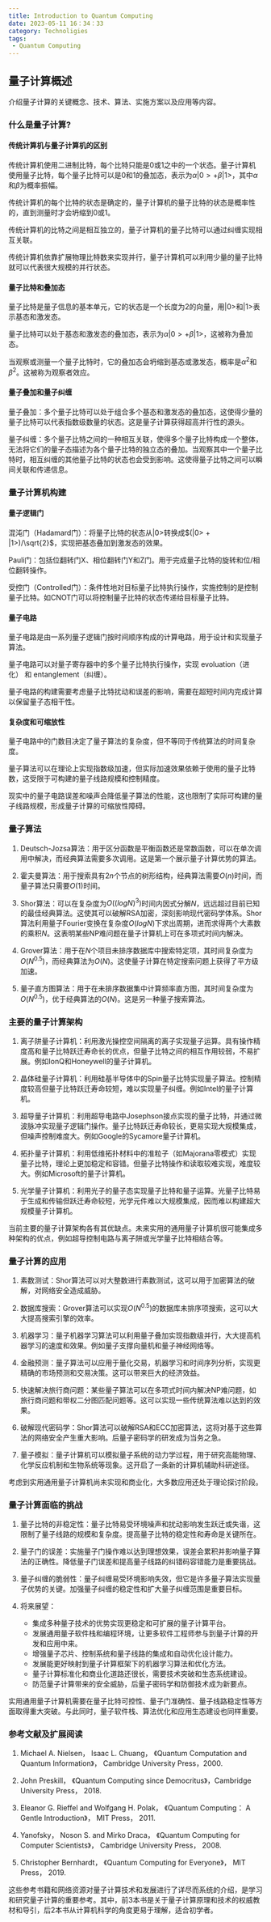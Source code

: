 ```yaml
---
title: Introduction to Quantum Computing
date: 2023-05-11 16：34：33
category: Technoligies
tags:
 - Quantum Computing
---
```


## 量子计算概述

介绍量子计算的关键概念、技术、算法、实施方案以及应用等内容。

<!--more-->

### 什么是量子计算?

#### 传统计算机与量子计算机的区别

传统计算机使用二进制比特，每个比特只能是0或1之中的一个状态。量子计算机使用量子比特，每个量子比特可以是0和1的叠加态，表示为$\alpha|0> + \beta|1>$，其中$\alpha$和$\beta$为概率振幅。

传统计算机的每个比特的状态是确定的，量子计算机的量子比特的状态是概率性的，直到测量时才会坍缩到0或1。

传统计算机的比特之间是相互独立的，量子计算机的量子比特可以通过纠缠实现相互关联。

传统计算机依靠扩展物理比特数来实现并行，量子计算机可以利用少量的量子比特就可以代表很大规模的并行状态。

#### 量子比特和叠加态

量子比特是量子信息的基本单元，它的状态是一个长度为2的向量，用$|0>$和$|1>$表示基态和激发态。

量子比特可以处于基态和激发态的叠加态，表示为$\alpha|0> + \beta|1>$，这被称为叠加态。

当观察或测量一个量子比特时，它的叠加态会坍缩到基态或激发态，概率是$\alpha^2$和$\beta^2$。这被称为观察者效应。

#### 量子叠加和量子纠缠

量子叠加：多个量子比特可以处于组合多个基态和激发态的叠加态，这使得少量的量子比特可以代表指数级数量的状态。这是量子计算获得超高并行性的源头。

量子纠缠：多个量子比特之间的一种相互关联，使得多个量子比特构成一个整体，无法将它们的量子态描述为各个量子比特的独立态的叠加。当观察其中一个量子比特时，相互纠缠的其他量子比特的状态也会受到影响。这使得量子比特之间可以瞬间关联和传递信息。

### 量子计算机构建

#### 量子逻辑门

混沌门（Hadamard门）：将量子比特的状态从$|0>$转换成$(|0> + |1>)/\sqrt{2}$，实现把基态叠加到激发态的效果。

Pauli门：包括位翻转门X、相位翻转门Y和Z门。用于完成量子比特的旋转和位/相位翻转操作。

受控门（Controlled门）：条件性地对目标量子比特执行操作，实施控制的是控制量子比特。如CNOT门可以将控制量子比特的状态传递给目标量子比特。

#### 量子电路

量子电路是由一系列量子逻辑门按时间顺序构成的计算电路，用于设计和实现量子算法。

量子电路可以对量子寄存器中的多个量子比特执行操作，实现 evoluation（进化） 和 entanglement（纠缠）。

量子电路的构建需要考虑量子比特扰动和误差的影响，需要在超短时间内完成计算以保留量子态相干性。

#### 复杂度和可缩放性

量子电路中的门数目决定了量子算法的复杂度，但不等同于传统算法的时间复杂度。

量子算法可以在理论上实现指数级加速，但实际加速效果依赖于使用的量子比特数，这受限于可构建的量子线路规模和控制精度。

现实中的量子电路误差和噪声会降低量子算法的性能，这也限制了实际可构建的量子线路规模，形成量子计算的可缩放性障碍。

### 量子算法

1. Deutsch-Jozsa算法：用于区分函数是平衡函数还是常数函数，可以在单次调用中解决，而经典算法需要多次调用。这是第一个展示量子计算优势的算法。

2. 霍夫曼算法：用于搜索具有$2n$个节点的树形结构，经典算法需要$O(n)$时间，而量子算法只需要$O(1)$时间。

3. Shor算法：可以在复杂度为$O((log N)^3)$时间内因式分解$N$，远远超过目前已知的最佳经典算法。这使其可以破解RSA加密，深刻影响现代密码学体系。Shor算法利用量子Fourier变换在复杂度$O(logN)$下求出周期，进而求得两个大素数的乘积$N$。这表明某些NP难问题在量子计算机上可在多项式时间内解决。

4. Grover算法：用于在$N$个项目未排序数据库中搜索特定项，其时间复杂度为$O(N^{0.5})$，而经典算法为$O(N)$。这使量子计算在特定搜索问题上获得了平方级加速。

5. 量子直方图算法：用于在未排序数据集中计算频率直方图，其时间复杂度为$O(N^{0.5})$，优于经典算法的$O(N)$。这是另一种量子搜索算法。

### 主要的量子计算架构

1. 离子阱量子计算机：利用激光操控空间隔离的离子实现量子运算。具有操作精度高和量子比特跃迁寿命长的优点，但量子比特之间的相互作用较弱，不易扩展。例如IonQ和Honeywell的量子计算机。

2. 晶体硅量子计算机：利用硅基半导体中的Spin量子比特实现量子算法。控制精度较高但量子比特跃迁寿命较短，难以实现量子纠缠。例如Intel的量子计算机。

3. 超导量子计算机：利用超导电路中Josephson接点实现的量子比特，并通过微波脉冲实现量子逻辑门操作。量子比特跃迁寿命较长，更易实现大规模集成，但噪声控制难度大。例如Google的Sycamore量子计算机。

4. 拓扑量子计算机：利用低维拓扑材料中的准粒子（如Majorana零模式）实现量子比特，理论上更加稳定和容错。但量子比特操作和读取较难实现，难度较大。例如Microsoft的量子计算机。

5. 光学量子计算机：利用光子的量子态实现量子比特和量子运算。光量子比特易于生成和传输但跃迁寿命较短，光学元件难以大规模集成，因而难以构建超大规模量子计算机。

当前主要的量子计算架构各有其优缺点。未来实用的通用量子计算机很可能集成多种架构的优点，例如超导控制电路与离子阱或光学量子比特相结合等。

### 量子计算的应用

1. 素数测试：Shor算法可以对大整数进行素数测试，这可以用于加密算法的破解，对网络安全造成威胁。

2. 数据库搜索：Grover算法可以实现$O(N^{0.5})$的数据库未排序项搜索，这可以大大提高搜索引擎的效率。

3. 机器学习：量子机器学习算法可以利用量子叠加实现指数级并行，大大提高机器学习的速度和效果。例如量子支撑向量机和量子神经网络等。

4. 金融预测：量子算法可以应用于量化交易，机器学习和时间序列分析，实现更精确的市场预测和交易决策。这可以带来巨大的经济效益。

5. 快速解决旅行商问题：某些量子算法可以在多项式时间内解决NP难问题，如旅行商问题和带权二分图匹配问题等。这可以实现一些传统算法难以达到的效果。

6. 破解现代密码学：Shor算法可以破解RSA和ECC加密算法，这将对基于这些算法的网络安全产生重大影响。后量子密码学的研发成为当务之急。

7. 量子模拟：量子计算机可以模拟量子系统的动力学过程，用于研究高能物理、化学反应机制和生物系统等现象。这开启了一条新的计算机辅助科研途径。

考虑到实用通用量子计算机尚未实现和商业化，大多数应用还处于理论探讨阶段。

### 量子计算面临的挑战

1. 量子比特的非稳定性：量子比特易受环境噪声和扰动影响发生跃迁或失谐，这限制了量子线路的规模和复杂度。提高量子比特的稳定性和寿命是关键所在。

2. 量子门的误差：实施量子门操作难以达到理想效果，误差会累积并影响量子算法的正确性。降低量子门误差和提高量子线路的纠错码容错能力是重要挑战。

3. 量子纠缠的脆弱性：量子纠缠易受环境影响失效，但它是许多量子算法实现量子优势的关键。加强量子纠缠的稳定性和扩大量子纠缠范围是重要目标。

4. 将来展望：
   - 集成多种量子技术的优势实现更稳定和可扩展的量子计算平台。
   - 发展通用量子软件栈和编程环境，让更多软件工程师参与到量子计算的开发和应用中来。
   - 增强量子芯片、控制系统和量子线路的集成和自动优化设计能力。
   - 发展能更好映射到量子计算框架下的机器学习算法和优化方法。
   - 量子计算标准化和商业化道路还很长，需要技术突破和生态系统建设。
   - 防范量子计算带来的安全威胁，后量子密码学和防御技术成为新要点。

实用通用量子计算机需要在量子比特可控性、量子门准确性、量子线路稳定性等方面取得重大突破。与此同时，量子软件栈、算法优化和应用生态建设也同样重要。

### 参考文献及扩展阅读

1. Michael A. Nielsen， Isaac L. Chuang， 《Quantum Computation and Quantum Information》， Cambridge University Press，2000.

2. John Preskill， 《Quantum Computing since Democritus》，Cambridge University Press， 2018.

3. Eleanor G. Rieffel and Wolfgang H. Polak， 《Quantum Computing： A Gentle Introduction》， MIT Press， 2011.

4. Yanofsky， Noson S. and Mirko Draca， 《Quantum Computing for Computer Scientists》， Cambridge University Press， 2008.

5. Christopher Bernhardt， 《Quantum Computing for Everyone》， MIT Press， 2019.

这些参考书籍和网络资源对量子计算技术和发展进行了详尽而系统的介绍，是学习和研究量子计算的重要参考。其中，前3本书是关于量子计算原理和技术的权威教材和导引，后2本书从计算机科学的角度更易于理解，适合初学者。
